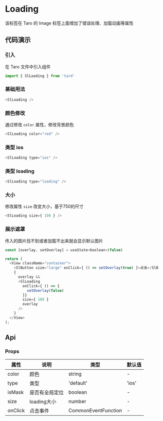 
# Loading
该标签在 Taro 的 Image 标签上面增加了错误处理、加载动画等属性
## 代码演示
### 引入
在 Taro 文件中引入组件
```js
import { SlLoading } from 'tard'
```
### 基础用法
```js
<SlLoading />  
```
### 颜色修改
通过修改 `color` 属性，修改背景颜色
```js
<SlLoading color="red" />
```

### 类型 ios
```js
<SlLoading type="ios" />
```

### 类型 loading
```js
<SlLoading type="loading" />
```

### 大小
修改属性 `size` 改变大小，基于750的尺寸 
```js
<SlLoading size={ 100 } />
```

### 展示遮罩
传入的图片找不到或者加载不出来就会显示默认图片
```js
const [overlay, setOverlay] = useState<boolean>(false)

return (
  <View className="container">  
    <SlButton size="large" onClick={ () => setOverlay(true) }>点击</SlButton>
    {
      overlay && 
      <SlLoading 
        onClick={ () => {
          setOverlay(false) 
        }} 
        size={ 100 } 
        overlay 
      />
    }
  </View>
);
```

## Api
### Props
|  属性   | 说明  | 类型 | 默认值 |
|  ----  | ----  | ---- | ---- |
| color | 颜色 | string | - |
| type | 类型 | 'default'|'ios'|'loading' | default |
| isMask | 是否有全局定位 | boolean | - |
| size | loading大小 | number | - |
| onClick | 点击事件 | CommonEventFunction | - |
